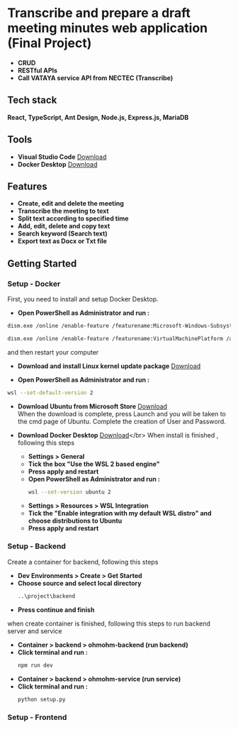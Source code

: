 # Transcribe and prepare a draft meeting minutes web application (Final Project)
- **CRUD**
- **RESTful APIs**
- **Call VATAYA service API from NECTEC (Transcribe)**


## Tech stack 
**React, TypeScript, Ant Design, Node.js, Express.js, MariaDB**

## Tools
- **Visual Studio Code** [Download](https://code.visualstudio.com/)
- **Docker Desktop** [Download](https://www.docker.com/products/docker-desktop/)

## Features
- **Create, edit and delete the meeting**
- **Transcribe the meeting to text**
- **Split text according to specified time**
- **Add, edit, delete and copy text**
- **Search keyword (Search text)**
- **Export text as Docx or Txt file**

## Getting Started

### Setup - Docker
First, you need to install and setup Docker Desktop. </br>
- **Open PowerShell as Administrator and run :** </br>
```bash
dism.exe /online /enable-feature /featurename:Microsoft-Windows-Subsystem-Linux /all /norestart

dism.exe /online /enable-feature /featurename:VirtualMachinePlatform /all /norestart
```
and then restart your computer

- **Download and install Linux kernel update package**
[Download](https://wslstorestorage.blob.core.windows.net/wslblob/wsl_update_x64.msi)

- **Open PowerShell as Administrator and run :** </br>

```bash
wsl --set-default-version 2
```

- **Download Ubuntu from Microsoft Store**
[Download](https://apps.microsoft.com/detail/9PDXGNCFSCZV?hl=en-us&gl=US)</br>
When the download is complete, press Launch and you will be taken to the cmd page of Ubuntu. Complete the creation of User and Password.

- **Download Docker Desktop**
[Download](https://apps.microsoft.com/detail/9PDXGNCFSCZV?hl=en-us&gl=US](https://docs.docker.com/desktop/install/windows-install/)https://docs.docker.com/desktop/install/windows-install/)</br>
When install is finished , following this steps
  - **Settings > General**
  - **Tick the box "Use the WSL 2 based engine"**
  - **Press apply and restart**
  - **Open PowerShell as Administrator and run :** </br>
    ```bash
    wsl --set-version ubuntu 2
    ```
  - **Settings > Resources > WSL Integration**
  - **Tick the "Enable integration with my default WSL distro" and choose distributions to Ubuntu**
  - **Press apply and restart**
    
### Setup - Backend
Create a container for backend, following this steps
  - **Dev Environments > Create > Get Started**
  - **Choose source and select local directory** </br>
    ```bash
    ..\project\backend
    ```
  - **Press continue and finish**

when create container is finished, following this steps to run backend server and service
  - **Container > backend > ohmohm-backend (run backend)**
  - **Click terminal and run :** </br>
    ```bash
    npm run dev
    ```
  - **Container > backend > ohmohm-service (run service)**
  - **Click terminal and run :** </br>
    ```bash
    python setup.py
    ```

### Setup - Frontend


